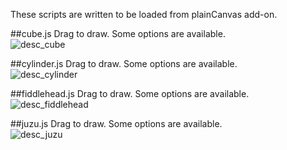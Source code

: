 These scripts are written to be loaded from plainCanvas add-on.

##cube.js
Drag to draw. Some options are available.  
![desc_cube](https://github.com/shspage/plainCanvas/raw/master/scripts/image/desc_cube.png)

##cylinder.js
Drag to draw. Some options are available.  
![desc_cylinder](https://github.com/shspage/plainCanvas/raw/master/scripts/image/desc_cylinder.png)

##fiddlehead.js
Drag to draw. Some options are available.  
![desc_fiddlehead](https://github.com/shspage/plainCanvas/raw/master/scripts/image/desc_fiddlehead.png)

##juzu.js
Drag to draw. Some options are available.  
![desc_juzu](https://github.com/shspage/plainCanvas/raw/master/scripts/image/desc_juzu.png)

